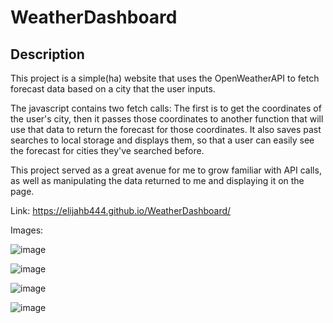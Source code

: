 # WeatherDashboard

## Description

This project is a simple(ha) website that uses the OpenWeatherAPI to fetch forecast data based on a city that the user inputs. 

The javascript contains two fetch calls: The first is to get the coordinates of the user's city, then it passes those coordinates to another function that will use that data to return the forecast for those coordinates. It also saves past searches to local storage and displays them, so that a user can easily see the forecast for cities they've searched before.

This project served as a great avenue for me to grow familiar with API calls, as well as manipulating the data returned to me and displaying it on the page. 

Link: https://elijahb444.github.io/WeatherDashboard/ 

Images:

![image](https://github.com/elijahb444/WeatherDashboard/assets/167688028/16610328-b4ad-4eab-9a12-2cd4c0ca0bf1)


![image](https://github.com/elijahb444/WeatherDashboard/assets/167688028/58b66b92-4f9a-4c78-a8b0-32155cd88efb)


![image](https://github.com/elijahb444/WeatherDashboard/assets/167688028/bdc016c7-fa4f-40e1-a82c-2a4af3b11507)


![image](https://github.com/elijahb444/WeatherDashboard/assets/167688028/3d3b0a64-9ae0-41a8-b865-332d7378800f)







